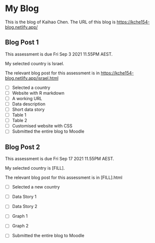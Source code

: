 # My Blog


This is the blog of Kaihao Chen.
The URL of this blog is https://kche154-blog.netlify.app/

## Blog Post 1

This assessment is due Fri Sep 3 2021 11.55PM AEST.

My selected country is Israel.

The relevant blog post for this assessment is in https://kche154-blog.netlify.app/israel.html

- [ ] Selected a country
- [ ] Website with R markdown 
- [ ] A working URL
- [ ] Data description
- [ ] Short data story
- [ ] Table 1
- [ ] Table 2
- [ ] Customised website with CSS
- [ ] Submitted the entire blog to Moodle

## Blog Post 2

This assessment is due Fri Sep 17 2021 11.55PM AEST.

My selected country is [FILL].

The relevant blog post for this assessment is in [FILL].html

- [ ] Selected a new country
- [ ] Data Story 1
- [ ] Data Story 2
- [ ] Graph 1
- [ ] Graph 2
- [ ] Submitted the entire blog to Moodle

